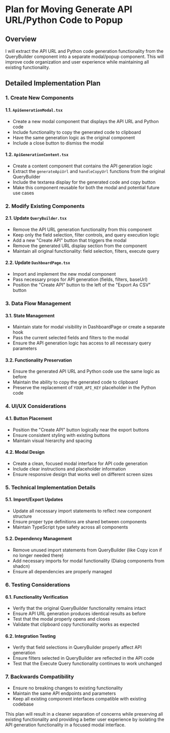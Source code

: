 # Plan for Moving Generate API URL/Python Code to Popup

## Overview
I will extract the API URL and Python code generation functionality from the QueryBuilder component into a separate modal/popup component. This will improve code organization and user experience while maintaining all existing functionality.

## Detailed Implementation Plan

### 1. Create New Components

#### 1.1. `ApiGenerationModal.tsx`
- Create a new modal component that displays the API URL and Python code
- Include functionality to copy the generated code to clipboard
- Have the same generation logic as the original component
- Include a close button to dismiss the modal

#### 1.2. `ApiGenerationContent.tsx` 
- Create a content component that contains the API generation logic
- Extract the `generateApiUrl` and `handleCopyUrl` functions from the original QueryBuilder
- Include the textarea display for the generated code and copy button
- Make this component reusable for both the modal and potential future use cases

### 2. Modify Existing Components

#### 2.1. Update `QueryBuilder.tsx`
- Remove the API URL generation functionality from this component
- Keep only the field selection, filter controls, and query execution logic
- Add a new "Create API" button that triggers the modal
- Remove the generated URL display section from the component
- Maintain all original functionality: field selection, filters, execute query

#### 2.2. Update `DashboardPage.tsx`
- Import and implement the new modal component
- Pass necessary props for API generation (fields, filters, baseUrl)
- Position the "Create API" button to the left of the "Export As CSV" button

### 3. Data Flow Management

#### 3.1. State Management
- Maintain state for modal visibility in DashboardPage or create a separate hook
- Pass the current selected fields and filters to the modal
- Ensure the API generation logic has access to all necessary query parameters

#### 3.2. Functionality Preservation
- Ensure the generated API URL and Python code use the same logic as before
- Maintain the ability to copy the generated code to clipboard
- Preserve the replacement of `YOUR_API_KEY` placeholder in the Python code

### 4. UI/UX Considerations

#### 4.1. Button Placement
- Position the "Create API" button logically near the export buttons
- Ensure consistent styling with existing buttons
- Maintain visual hierarchy and spacing

#### 4.2. Modal Design
- Create a clean, focused modal interface for API code generation
- Include clear instructions and placeholder information
- Ensure responsive design that works well on different screen sizes

### 5. Technical Implementation Details

#### 5.1. Import/Export Updates
- Update all necessary import statements to reflect new component structure
- Ensure proper type definitions are shared between components
- Maintain TypeScript type safety across all components

#### 5.2. Dependency Management
- Remove unused import statements from QueryBuilder (like Copy icon if no longer needed there)
- Add necessary imports for modal functionality (Dialog components from shadcn)
- Ensure all dependencies are properly managed

### 6. Testing Considerations

#### 6.1. Functionality Verification
- Verify that the original QueryBuilder functionality remains intact
- Ensure API URL generation produces identical results as before
- Test that the modal properly opens and closes
- Validate that clipboard copy functionality works as expected

#### 6.2. Integration Testing
- Verify that field selections in QueryBuilder properly affect API generation
- Ensure filters selected in QueryBuilder are reflected in the API code
- Test that the Execute Query functionality continues to work unchanged

### 7. Backwards Compatibility

- Ensure no breaking changes to existing functionality
- Maintain the same API endpoints and parameters
- Keep all existing component interfaces compatible with existing codebase

This plan will result in a cleaner separation of concerns while preserving all existing functionality and providing a better user experience by isolating the API generation functionality in a focused modal interface.